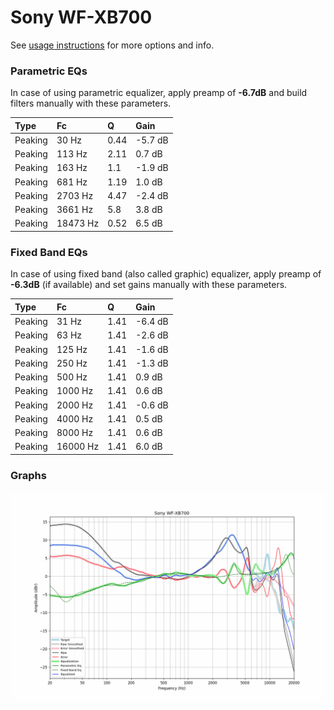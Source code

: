 # Sony WF-XB700
See [usage instructions](https://github.com/jaakkopasanen/AutoEq#usage) for more options and info.

### Parametric EQs
In case of using parametric equalizer, apply preamp of **-6.7dB** and build filters manually
with these parameters. 


| Type    | Fc       |    Q | Gain    |
|:--------|:---------|:-----|:--------|
| Peaking | 30 Hz    | 0.44 | -5.7 dB |
| Peaking | 113 Hz   | 2.11 | 0.7 dB  |
| Peaking | 163 Hz   | 1.1  | -1.9 dB |
| Peaking | 681 Hz   | 1.19 | 1.0 dB  |
| Peaking | 2703 Hz  | 4.47 | -2.4 dB |
| Peaking | 3661 Hz  | 5.8  | 3.8 dB  |
| Peaking | 18473 Hz | 0.52 | 6.5 dB  |

### Fixed Band EQs
In case of using fixed band (also called graphic) equalizer, apply preamp of **-6.3dB**
(if available) and set gains manually with these parameters.

| Type    | Fc       |    Q | Gain    |
|:--------|:---------|:-----|:--------|
| Peaking | 31 Hz    | 1.41 | -6.4 dB |
| Peaking | 63 Hz    | 1.41 | -2.6 dB |
| Peaking | 125 Hz   | 1.41 | -1.6 dB |
| Peaking | 250 Hz   | 1.41 | -1.3 dB |
| Peaking | 500 Hz   | 1.41 | 0.9 dB  |
| Peaking | 1000 Hz  | 1.41 | 0.6 dB  |
| Peaking | 2000 Hz  | 1.41 | -0.6 dB |
| Peaking | 4000 Hz  | 1.41 | 0.5 dB  |
| Peaking | 8000 Hz  | 1.41 | 0.6 dB  |
| Peaking | 16000 Hz | 1.41 | 6.0 dB  |

### Graphs
![](./Sony%20WF-XB700.png)